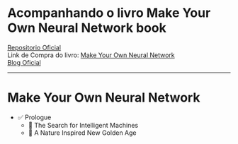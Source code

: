 # Acompanhando o livro Make Your Own Neural Network book

[Repositorio Oficial](https://github.com/makeyourownneuralnetwork/makeyourownneuralnetwork)    
Link de Compra do livro: [Make Your Own Neural Network](https://www.amazon.com/Make-Your-Own-Neural-Network/dp/1530826608/r)    
[Blog Oficial](https://github.com/makeyourownneuralnetwork/makeyourownneuralnetwork)    

_________________________________________________
# **Make Your Own Neural Network**    
* :white_check_mark: Prologue    
  * :black_square_button: The Search for Intelligent Machines    
  * :black_square_button: A Nature Inspired New Golden Age
